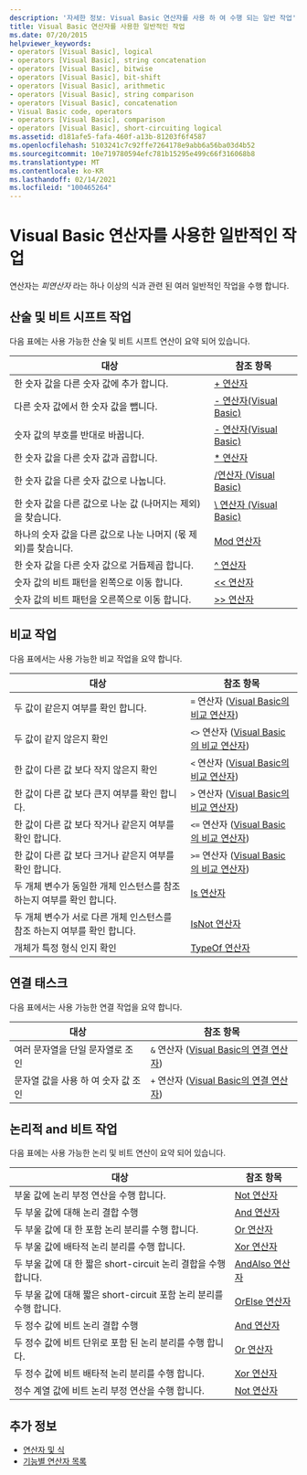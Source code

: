 ```yaml
---
description: '자세한 정보: Visual Basic 연산자를 사용 하 여 수행 되는 일반 작업'
title: Visual Basic 연산자를 사용한 일반적인 작업
ms.date: 07/20/2015
helpviewer_keywords:
- operators [Visual Basic], logical
- operators [Visual Basic], string concatenation
- operators [Visual Basic], bitwise
- operators [Visual Basic], bit-shift
- operators [Visual Basic], arithmetic
- operators [Visual Basic], string comparison
- operators [Visual Basic], concatenation
- Visual Basic code, operators
- operators [Visual Basic], comparison
- operators [Visual Basic], short-circuiting logical
ms.assetid: d181afe5-fafa-460f-a13b-81203f6f4587
ms.openlocfilehash: 5103241c7c92ffe7264178e9abb6a56ba03d4b52
ms.sourcegitcommit: 10e719780594efc781b15295e499c66f316068b8
ms.translationtype: MT
ms.contentlocale: ko-KR
ms.lasthandoff: 02/14/2021
ms.locfileid: "100465264"
---
```

# <a name="common-tasks-performed-with-visual-basic-operators"></a>Visual Basic 연산자를 사용한 일반적인 작업

연산자는 *피연산자* 라는 하나 이상의 식과 관련 된 여러 일반적인 작업을 수행 합니다.  
  
## <a name="arithmetic-and-bit-shift-tasks"></a>산술 및 비트 시프트 작업  

 다음 표에는 사용 가능한 산술 및 비트 시프트 연산이 요약 되어 있습니다.  
  
|대상|참조 항목|  
|---|---|  
|한 숫자 값을 다른 숫자 값에 추가 합니다.|[+ 연산자](../../../language-reference/operators/addition-operator.md)|  
|다른 숫자 값에서 한 숫자 값을 뺍니다.|[- 연산자(Visual Basic)](../../../language-reference/operators/subtraction-operator.md)|  
|숫자 값의 부호를 반대로 바꿉니다.|[- 연산자(Visual Basic)](../../../language-reference/operators/subtraction-operator.md)|  
|한 숫자 값을 다른 숫자 값과 곱합니다.|[* 연산자](../../../language-reference/operators/multiplication-operator.md)|  
|한 숫자 값을 다른 숫자 값으로 나눕니다.|[/연산자 (Visual Basic)](../../../language-reference/operators/floating-point-division-operator.md)|  
|한 숫자 값을 다른 값으로 나눈 값 (나머지는 제외)을 찾습니다.|[\ 연산자 (Visual Basic)](../../../language-reference/operators/integer-division-operator.md)|  
|하나의 숫자 값을 다른 값으로 나눈 나머지 (몫 제외)를 찾습니다.|[Mod 연산자](../../../language-reference/operators/mod-operator.md)|  
|한 숫자 값을 다른 숫자 값으로 거듭제곱 합니다.|[^ 연산자](../../../language-reference/operators/exponentiation-operator.md)|  
|숫자 값의 비트 패턴을 왼쪽으로 이동 합니다.|[<\< 연산자](../../../language-reference/operators/left-shift-operator.md)|  
|숫자 값의 비트 패턴을 오른쪽으로 이동 합니다.|[>> 연산자](../../../language-reference/operators/right-shift-operator.md)|  
  
## <a name="comparison-tasks"></a>비교 작업  

 다음 표에서는 사용 가능한 비교 작업을 요약 합니다.  
  
|대상|참조 항목|  
|---|---|  
|두 값이 같은지 여부를 확인 합니다.|`=` 연산자 ([Visual Basic의 비교 연산자](comparison-operators.md))|  
|두 값이 같지 않은지 확인|`<>` 연산자 ([Visual Basic의 비교 연산자](comparison-operators.md))|  
|한 값이 다른 값 보다 작지 않은지 확인|`<` 연산자 ([Visual Basic의 비교 연산자](comparison-operators.md))|  
|한 값이 다른 값 보다 큰지 여부를 확인 합니다.|`>` 연산자 ([Visual Basic의 비교 연산자](comparison-operators.md))|  
|한 값이 다른 값 보다 작거나 같은지 여부를 확인 합니다.|`<=` 연산자 ([Visual Basic의 비교 연산자](comparison-operators.md))|  
|한 값이 다른 값 보다 크거나 같은지 여부를 확인 합니다.|`>=` 연산자 ([Visual Basic의 비교 연산자](comparison-operators.md))|  
|두 개체 변수가 동일한 개체 인스턴스를 참조 하는지 여부를 확인 합니다.|[Is 연산자](../../../language-reference/operators/is-operator.md)|  
|두 개체 변수가 서로 다른 개체 인스턴스를 참조 하는지 여부를 확인 합니다.|[IsNot 연산자](../../../language-reference/operators/isnot-operator.md)|  
|개체가 특정 형식 인지 확인|[TypeOf 연산자](../../../language-reference/operators/typeof-operator.md)|  
  
## <a name="concatenation-tasks"></a>연결 태스크  

 다음 표에서는 사용 가능한 연결 작업을 요약 합니다.  
  
|대상|참조 항목|  
|---|---|  
|여러 문자열을 단일 문자열로 조인|`&` 연산자 ([Visual Basic의 연결 연산자](concatenation-operators.md))|  
|문자열 값을 사용 하 여 숫자 값 조인|`+` 연산자 ([Visual Basic의 연결 연산자](concatenation-operators.md))|  
  
## <a name="logical-and-bitwise-tasks"></a>논리적 and 비트 작업  

 다음 표에는 사용 가능한 논리 및 비트 연산이 요약 되어 있습니다.  
  
|대상|참조 항목|  
|---|---|  
|부울 값에 논리 부정 연산을 수행 합니다.|[Not 연산자](../../../language-reference/operators/not-operator.md)|  
|두 부울 값에 대해 논리 결합 수행|[And 연산자](../../../language-reference/operators/and-operator.md)|  
|두 부울 값에 대 한 포함 논리 분리를 수행 합니다.|[Or 연산자](../../../language-reference/operators/or-operator.md)|  
|두 부울 값에 배타적 논리 분리를 수행 합니다.|[Xor 연산자](../../../language-reference/operators/xor-operator.md)|  
|두 부울 값에 대 한 짧은 short-circuit 논리 결합을 수행 합니다.|[AndAlso 연산자](../../../language-reference/operators/andalso-operator.md)|  
|두 부울 값에 대해 짧은 short-circuit 포함 논리 분리를 수행 합니다.|[OrElse 연산자](../../../language-reference/operators/orelse-operator.md)|  
|두 정수 값에 비트 논리 결합 수행|[And 연산자](../../../language-reference/operators/and-operator.md)|  
|두 정수 값에 비트 단위로 포함 된 논리 분리를 수행 합니다.|[Or 연산자](../../../language-reference/operators/or-operator.md)|  
|두 정수 값에 비트 배타적 논리 분리를 수행 합니다.|[Xor 연산자](../../../language-reference/operators/xor-operator.md)|  
|정수 계열 값에 비트 논리 부정 연산을 수행 합니다.|[Not 연산자](../../../language-reference/operators/not-operator.md)|  
  
## <a name="see-also"></a>추가 정보

- [연산자 및 식](index.md)
- [기능별 연산자 목록](../../../language-reference/operators/operators-listed-by-functionality.md)
